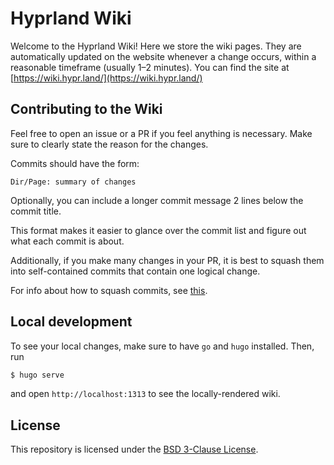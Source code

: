 # Hyprland Wiki

Welcome to the Hyprland Wiki! Here we store the wiki pages. They are automatically updated on the
website whenever a change occurs, within a reasonable timeframe (usually 1–2 minutes).
You can find the site at [https://wiki.hypr.land/](https://wiki.hypr.land/)

## Contributing to the Wiki

Feel free to open an issue or a PR if you feel anything is necessary.
Make sure to clearly state the reason for the changes.

Commits should have the form:

`Dir/Page: summary of changes`

Optionally, you can include a longer commit message 2 lines below the commit
title.

This format makes it easier to glance over the commit list and figure out what
each commit is about.

Additionally, if you make many changes in your PR, it is best to squash them
into self-contained commits that contain one logical change.

For info about how to squash commits, see [this](https://stackoverflow.com/a/5189600).

## Local development

To see your local changes, make sure to have `go` and `hugo` installed. Then, run

```sh
$ hugo serve
```

and open `http://localhost:1313` to see the locally-rendered wiki.

## License

This repository is licensed under the [BSD 3-Clause License](./LICENSE).
